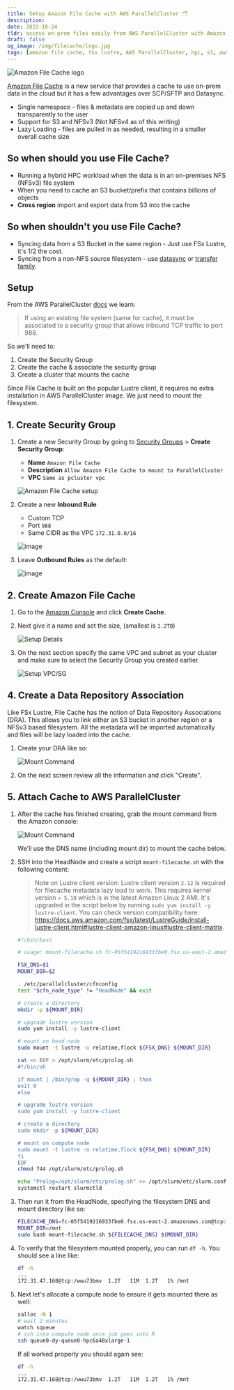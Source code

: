 ```yaml
---
title: Setup Amazon File Cache with AWS ParallelCluster 🗂
description:
date: 2022-10-24
tldr: access on-prem files easily from AWS ParallelCluster with Amazon File Cache
draft: false
og_image: /img/filecache/logo.jpg
tags: [amazon file cache, fsx lustre, AWS ParallelCluster, hpc, s3, aws]
---
```


![Amazon File Cache logo](/img/filecache/logo.jpg)

[Amazon File Cache](https://aws.amazon.com/about-aws/whats-new/2022/09/amazon-file-cache-generally-available/) is a new service that provides a cache to use on-prem data in the cloud but it has a few advantages over SCP/SFTP and Datasync.

* Single namespace - files & metadata are copied up and down transparently to the user
* Support for S3 and NFSv3 (Not NFSv4 as of this writing)
* Lazy Loading - files are pulled in as needed, resulting in a smaller overall cache size

## So when should you **use** File Cache?

 * Running a hybrid HPC workload when the data is in an on-premises NFS (NFSv3) file system
 * When you need to cache an S3 bucket/prefix that contains billions of objects
 * **Cross region** import and export data from S3 into the cache

## So when shouldn't you use File Cache?

* Syncing data from a S3 Bucket in the same region - Just use FSx Lustre, it's 1/2 the cost.
* Syncing from a non-NFS source filesystem - use [datasync](https://aws.amazon.com/datasync/) or [transfer family](https://aws.amazon.com/aws-transfer-family/).

## Setup

From the AWS ParallelCluster [docs](https://docs.aws.amazon.com/parallelcluster/latest/ug/fsx-section.html) we learn:

> If using an existing file system (same for cache), it must be associated to a security group that allows inbound TCP traffic to port 988.

So we'll need to:

1. Create the Security Group
2. Create the cache & associate the security group
3. Create a cluster that mounts the cache

Since File Cache is built on the popular Lustre client, it requires no extra installation in AWS ParallelCluster image. We just need to mount the filesystem.

## 1. Create Security Group

1. Create a new Security Group by going to [Security Groups](https://console.aws.amazon.com/ec2/v2/home?#SecurityGroups:) > **Create Security Group**:

    * **Name** `Amazon File Cache`
    * **Description** `Allow Amazon File Cache to mount to ParallelCluster`
    * **VPC** `Same as pcluster vpc`

    ![Amazon File Cache setup](/img/filecache/sg-setup.jpeg)

2. Create a new **Inbound Rule**

    * Custom TCP
    * Port `988`
    * Same CIDR as the VPC `172.31.0.0/16`

    ![image](https://user-images.githubusercontent.com/5545980/151906849-ebc39085-a21b-47de-8d48-788ee9690ed0.png)

3. Leave **Outbound Rules** as the default:

    ![image](https://user-images.githubusercontent.com/5545980/151907435-2720da9c-a536-46b4-a8c1-4151e4e13098.png)

## 2. Create Amazon File Cache

1. Go to the [Amazon Console](https://console.aws.amazon.com/fsx/home?#fc/file-caches) and click **Create Cache**.
2. Next give it a name and set the size, (smallest is `1.2TB`)

    ![Setup Details](/img/filecache/setup-details.png)

3. On the next section specify the same VPC and subnet as your cluster and make sure to select the Security Group you created earlier.

    ![Setup VPC/SG](/img/filecache/setup-vpc.png)

## 4. Create a Data Repository Association

Like FSx Lustre, File Cache has the notion of Data Repository Associations (DRA). This allows you to link either an S3 bucket in another region or a NFSv3 based filesystem. All the metadata will be imported automatically and files will be lazy loaded into the cache.

1. Create your DRA like so:

    ![Mount Command](/img/filecache/dra.png)

2. On the next screen review all the information and click "Create".

## 5. Attach Cache to AWS ParallelCluster

1. After the cache has finished creating, grab the mount command from the Amazon console:

    ![Mount Command](/img/filecache/mount.png)

    We'll use the DNS name (including mount dir) to mount the cache below.

2. SSH into the HeadNode and create a script `mount-filecache.sh` with the following content:

    > Note on Lustre client version: Lustre client version `2.12` is required for filecache metadata lazy load to work. This requires kernel version `> 5.10` which is in the latest Amazon Linux 2 AMI. It's upgraded in the script below by running `sudo yum install -y lustre-client`. You can check version compatibility here: https://docs.aws.amazon.com/fsx/latest/LustreGuide/install-lustre-client.html#lustre-client-amazon-linux#lustre-client-matrix.

    ```bash
    #!/bin/bash

    # usage: mount-filecache.sh fc-05f5419216933fbe0.fsx.us-east-2.amazonaws.com@tcp:/wwu73bmv /mnt

    FSX_DNS=$1
    MOUNT_DIR=$2

    . /etc/parallelcluster/cfnconfig
    test "$cfn_node_type" != "HeadNode" && exit

    # create a directory
    mkdir -p ${MOUNT_DIR}

    # upgrade lustre version
    sudo yum install -y lustre-client

    # mount on head node
    sudo mount -t lustre -o relatime,flock ${FSX_DNS} ${MOUNT_DIR}

    cat << EOF > /opt/slurm/etc/prolog.sh
    #!/bin/sh

    if mount | /bin/grep -q ${MOUNT_DIR} ; then
    exit 0
    else

    # upgrade lustre version
    sudo yum install -y lustre-client

    # create a directory
    sudo mkdir -p ${MOUNT_DIR}

    # mount on compute node
    sudo mount -t lustre -o relatime,flock ${FSX_DNS} ${MOUNT_DIR}
    fi
    EOF
    chmod 744 /opt/slurm/etc/prolog.sh

    echo "Prolog=/opt/slurm/etc/prolog.sh" >> /opt/slurm/etc/slurm.conf
    systemctl restart slurmctld
    ```

3. Then run it from the HeadNode, specifying the filesystem DNS and mount directory like so:

    ```bash
    FILECACHE_DNS=fc-05f5419216933fbe0.fsx.us-east-2.amazonaws.com@tcp:/wwu73bmv
    MOUNT_DIR=/mnt
    sudo bash mount-filecache.sh ${FILECACHE_DNS} ${MOUNT_DIR}
    ```

4. To verify that the filesystem mounted properly, you can run `df -h`. You should see a line like:

    ```bash
    df -h
    ...
    172.31.47.168@tcp:/wwu73bmv  1.2T   11M  1.2T   1% /mnt
    ```

5. Next let's allocate a compute node to ensure it gets mounted there as well:

    ```bash
    salloc -N 1
    # wait 2 minutes
    watch squeue
    # ssh into compute node once job goes into R
    ssh queue0-dy-queue0-hpc6a48xlarge-1
    ```

    If all worked properly you should again see:

    ```bash
    df -h
    ...
    172.31.47.168@tcp:/wwu73bmv  1.2T   11M  1.2T   1% /mnt
    ```
